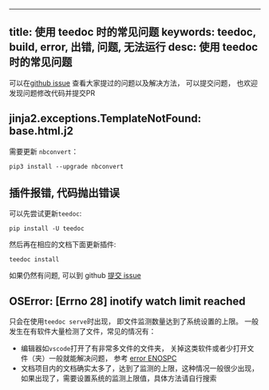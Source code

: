 
---
title: 使用 teedoc 时的常见问题
keywords: teedoc, build, error, 出错, 问题, 无法运行
desc: 使用 teedoc 时的常见问题
---


可以在[github issue](https://github.com/teedoc/teedoc/issues?q=) 查看大家提过的问题以及解决方法， 可以提交问题， 也欢迎发现问题修改代码并提交PR


## jinja2.exceptions.TemplateNotFound: base.html.j2

需要更新 `nbconvert`：

```shell
pip3 install --upgrade nbconvert
```

## 插件报错, 代码抛出错误

可以先尝试更新`teedoc`:

```
pip install -U teedoc
```

然后再在相应的文档下面更新插件:

```
teedoc install
```

如果仍然有问题, 可以到 github [提交 issue](https://github.com/teedoc/teedoc/issues/new)


## OSError: [Errno 28] inotify watch limit reached

只会在使用`teedoc serve`时出现， 即文件监测数量达到了系统设置的上限。
一般发生在有软件大量检测了文件，常见的情况有：
* 编辑器如`vscode`打开了有非常多文件的文件夹， 关掉这类软件或者少打开文件（夹）一般就能解决问题， 参考 [error ENOSPC](https://code.visualstudio.com/docs/setup/linux#_visual-studio-code-is-unable-to-watch-for-file-changes-in-this-large-workspace-error-enospc)
* 文档项目内的文档确实太多了，达到了监测的上限，这种情况一般很少出现，如果出现了，需要设置系统的监测上限值，具体方法请自行搜索

